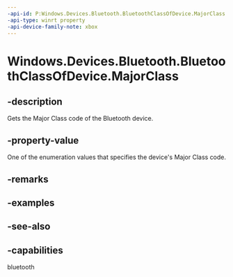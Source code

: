 ```yaml
---
-api-id: P:Windows.Devices.Bluetooth.BluetoothClassOfDevice.MajorClass
-api-type: winrt property
-api-device-family-note: xbox
---
```


<!-- Property syntax
public Windows.Devices.Bluetooth.BluetoothMajorClass MajorClass { get; }
-->

# Windows.Devices.Bluetooth.BluetoothClassOfDevice.MajorClass

## -description
Gets the Major Class code of the Bluetooth device.

## -property-value
One of the enumeration values that specifies the device's Major Class code.

## -remarks

## -examples

## -see-also


## -capabilities
bluetooth